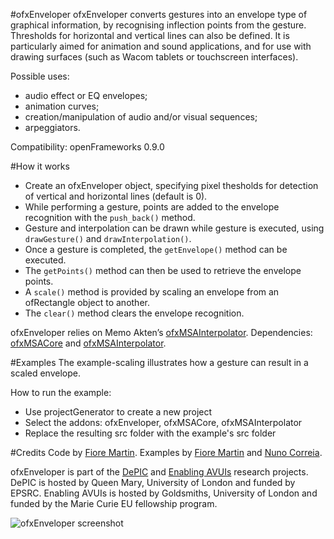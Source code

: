 #ofxEnveloper
ofxEnveloper converts gestures into an envelope type of graphical information, by recognising inflection points from the gesture. Thresholds for horizontal and vertical lines can also be defined. It is particularly aimed for animation and sound applications, and for use with drawing surfaces (such as Wacom tablets or touchscreen interfaces). 

Possible uses:
- audio effect or EQ envelopes;
- animation curves;
- creation/manipulation of audio and/or visual sequences;
- arpeggiators.

Compatibility: openFrameworks 0.9.0

#How it works
- Create an ofxEnveloper object, specifying pixel thesholds for detection of vertical and horizontal lines (default is 0).
- While performing a gesture, points are added to the envelope recognition with the `push_back()` method.
- Gesture and interpolation can be drawn while gesture is executed, using `drawGesture()` and `drawInterpolation()`. 
- Once a gesture is completed, the `getEnvelope()` method can be executed. 
- The `getPoints()` method can then be used to retrieve the envelope points. 
- A `scale()` method is provided by scaling an envelope from an ofRectangle object to another.
- The `clear()` method clears the envelope recognition.

ofxEnveloper relies on Memo Akten’s <a href="http://www.memo.tv/ofxmsainterpolator/">ofxMSAInterpolator</a>. Dependencies: <a href="https://github.com/memo/ofxMSACore">ofxMSACore</a> and <a href="https://github.com/memo/ofxMSAInterpolator">ofxMSAInterpolator</a>.

#Examples
The example-scaling illustrates how a gesture can result in a scaled envelope.

How to run the example:
- Use projectGenerator to create a new project
- Select the addons: ofxEnveloper, ofxMSACore, ofxMSAInterpolator 
- Replace the resulting src folder with the example's src folder

#Credits
Code by <a href="https://github.com/martinfm">Fiore Martin</a>. Examples by <a href="https://github.com/martinfm">Fiore Martin</a> and <a href="https://github.com/nunocorreia">Nuno Correia</a>.

ofxEnveloper is part of the <a href="http://depic.eecs.qmul.ac.uk">DePIC</a> and <a href="http://avuis.goldsmithsdigital.com">Enabling AVUIs</a> research projects. DePIC is hosted by Queen Mary, University of London and funded by EPSRC. Enabling AVUIs is hosted by Goldsmiths, University of London and funded by the Marie Curie EU fellowship program.

![ofxEnveloper screenshot](http://www.nunocorreia.com/wp-content/uploads/2015/12/EnvRec.png)

